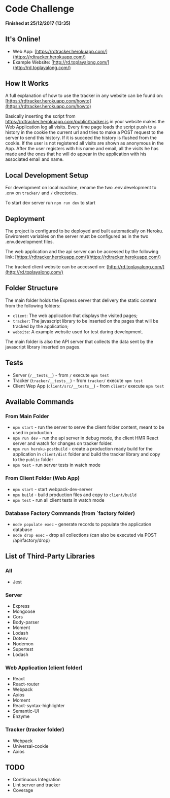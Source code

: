 # Code Challenge

#### Finished at 25/12/2017 (13:35)

## It's Online!

- Web App: [https://rdtracker.herokuapp.com/](https://rdtracker.herokuapp.com/)
- Example Website: [http://rd.toplayalong.com/](http://rd.toplayalong.com/)

## How It Works
A full explanation of how to use the tracker in any website can be found on:
[https://rdtracker.herokuapp.com/howto](https://rdtracker.herokuapp.com/howto)

Basically inserting the script from https://rdtracker.herokuapp.com/public/tracker.js 
in your website makes the Web Application log all visits.
Every time page loads the script push to a history in the cookie the
current url and tries to make a POST request to the server to send this history.
If it is succeed the history is flushed from the cookie.
If the user is not registered all visits are shown as anonymous in the App.
After the user registers with his name and email, all the visits he has made and
the ones that he will do appear in the application with his associated email and name.

## Local Development Setup
For development on local machine, rename the two .env.development to .env
on `tracker/` and `/` directories.

To start dev server run `npm run dev` to start

## Deployment

The project is configured to be deployed and built automatically on Heroku.
Enviroment variables on the server must be configured as in the two .env.development files.

The web application and the api server can be accessed by the following link:
[https://rdtracker.herokuapp.com/](https://rdtracker.herokuapp.com/)

The tracked client website can be accessed on:
[http://rd.toplayalong.com/](http://rd.toplayalong.com/)

## Folder Structure

The main folder holds the Express server that delivery the static
content from the following folders: 
- `client`: The web application that displays the visited pages;
- `tracker`: The javascript library to be inserted on the pages that
will be tracked by the application;
- `website`: A example website used for test during development.

The main folder is also the API server that collects the data sent by
the javascript library inserted on pages.

## Tests

- Server (`/__tests__`) - from `/` execute `npm test` 
- Tracker (`tracker/__tests__`) - from `tracker/` execute `npm test`
- Client Wep App (`client/src/__tests__`) - from `client/` execute `npm test`

## Available Commands

### From Main Folder

- `npm start` - run the server to serve the client folder content, meant to be used in production
- `npm run dev` - run the api server in debug mode, the client HMR React server and watch for changes
on tracker folder.
- `npm run heroku-postbuild` - create a production ready build for the application in  `client/dist` folder
and build the tracker library and copy to the `public` folder
- `npm test` - run server tests in watch mode

### From Client Folder (Web App)

- `npm start` - start webpack-dev-server
- `npm build` - build production files and copy to `client/build`
- `npm test` - run all client tests in watch mode

### Database Factory Commands (from `factory folder)

- `node populate exec` - generate records to populate the application database
- `node drop exec` - drop all collections (can also be executed via POST /api/factory/drop)


## List of Third-Party Libraries

### All
- Jest

### Server
- Express
- Mongoose
- Cors
- Body-parser
- Moment
- Lodash
- Dotenv
- Nodemon
- Supertest
- Lodash

### Web Application (client folder)
- React
- React-router
- Webpack 
- Axios
- Moment
- React-syntax-highlighter
- Semantic-UI
- Enzyme

### Tracker (tracker folder)
- Webpack
- Universal-cookie
- Axios

## TODO

- Continuous Integration
- Lint server and tracker
- Coverage
